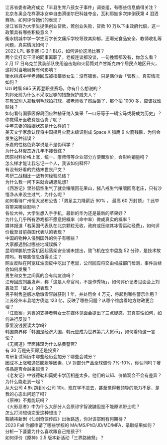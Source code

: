 江苏省委省政府成立「丰县生育八孩女子事件」调查组，有哪些信息值得关注？  
北京冬奥会花样滑冰女单自由滑谢尔巴科娃夺金，瓦利耶娃多次摔倒获第 4 泪洒赛场，如何评价她们的表现？  
浙江省将为大学生提供创业贷款，若创业失败，贷款 10 万以下由政府代偿，这一政策具有哪些积极意义？  
衡水桃城中学一学生万字长文痛斥学校导致其抑郁，还曝光食品安全、教师收礼等问题，真实情况如何？  
2022 LPL 春季赛 iG 2:1 BLG，如何评价这场比赛？  
两个实打实干活的同事离职了，老板连谈都没谈，一句挽留都没有，你怎么看？  
2 月 17 日乌克兰武装部队使用迫击炮和火箭筒对卢甘斯克四个居民点地区开火，这将对当地局势有何影响？  
衡水桃城中学老师回应被指猥亵女生：没有猥亵，只是偶尔会「管教」，真实情况如何？  
Uzi 时隔 895 天再登职业赛场，你有什么想说的？  
刘邦死前为什么不采取足够的措施保护戚夫人？  
在教室别人拿我羽毛球拍打球，被老师收了然后砸了，那个拍 1000 多，应该找谁赔钱？  
如何看待国家医保局回应种植牙纳入集采「一口牙等于一辆宝马或将成为历史」？你觉得牙医收费是否贵了呢？  
中年夫妻的婚姻状态是什么样的？  
美天文学家承认误将中国探月火箭末级识别成 Space X 猎鹰 9 火箭残骸，为何会发生这种错误？  
乐嘉的性格色彩学说是不是伪科学？  
为什么林俊杰近几年不接音综？  
因原材料价格上涨，统一、康师傅等企业部分方便面涨价，会影响销量吗？  
怎么样才能让我忘记一个人，我该如何释怀?  
有没有好看的完结末世丧尸文？  
考研二战相比一战有何经验总结？  
为什么我一闲下来就会胡思乱想?  
《西游记》里孙悟空生气了就会嚷嚷回花果山，猪八戒生气嚷嚷回高老庄，只有沙悟净从来没生过气，为什么呢？  
如何看待广州恒大发布公告：「男足主力降薪近 90% ， 最高 60 万封顶」？此举将带来哪些影响？  
各位大神，大学生想入手手机，最新的华为还是最新的苹果好？  
为什么几乎所有游戏都不愿意把概率（命中率）做成真实的概率？  
媒体报道「若英国代表队在北京颗粒无收，政府或压缩其冰雪运动经费」，如何评价截至目前英国代表队的表现？  
中国的物种入侵到国外的例子有哪些？  
大家都遇到过哪些地域误解？  
昆明祥鹏航空客机因起落架安全销未拔出，致飞机在空中盘旋 52 分钟，是技术故障吗，有哪些信息值得关注？  
网友反映在阿宽红油面皮中吃出了老鼠，公司回应将交由权威部门检测，事件后续会如何发展？  
男生和女生之间真的会有纯友谊吗？  
江母回应刘鑫发声，称「这是人命官司，不是作秀场」，如何评价记者见面会上刘鑫及其「证人」的表现？  
男子制售盗版冰墩墩雪容融获刑 1 年，并处罚金 4 万元，将起到哪些警示作用？  
江苏徐州丰县地方债达 123 亿，反映了哪些问题？从哪个维度看地方财政更合理？  
「江歌案」刘鑫的支持者韩女士在媒体见面会提出了三点疑惑，其真实性如何，如何进行反驳？  
家里没钱要读大学吗?  
韩国商界称「韩国是经济大国，韩元应成为世界第六大货币」，如何看待这一言论？  
《无间道》里面韩琛为什么杀黄警官?  
有 30 万是先买房还是投资?  
考研复试简历中哪些经历会加分？哪些会减分？  
因成本上涨和通货膨胀等因素，LV 对部分产品全球调价 7%-10%，你认同吗？奢侈品是否会越来越贵？  
《老友记》中钱德勒和莫妮卡学历相差太多，他们的认知、价值观会不会有差异？为什么能走到一起？  
从大公司 4.8k 跳到小公司 10k，现在学不进去，甚至觉得我领导的能力不足，是我的心态出问题了吗?  
《原神》不氪能玩吗？  
《火影忍者》中为什么大部分人会原谅宇智波鼬但是不能原谅带土呢？  
怎么打消想谈恋爱这种想法？  
鞠婧祎新剧《仙剑奇侠传四》出妆路透，你对该部剧有何期待？  
2023 Fall 你都申请了哪些学校的 MA/MS/PhD/JD/MD/MFA，录取结果如何？  
分析一下婆婆为什么喜欢跟自己抢孩子?  
如何评价《原神》2.5 版本新活动「三界路飨祭」？  
